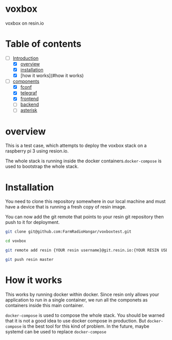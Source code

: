 # voxbox
voxbox on resin.io


# Table of contents
- [ ] [Introduction]()
  - [x] [overview](#overview)
  - [x] [installation](#installation)
  - [x] [how it works](#how it works)
- [ ] [components](#components)
  - [x] [fconf](#fconf)
  - [x] [telegraf](#telegraf)
  - [x] [frontend](#frontend)
  - [ ] [backend](#backend)
  - [ ] [asterisk](#asterisk)

# overview
This is a test case, which attempts to deploy the voxbox stack on a raspberry pi
3 using resion.io.

The whole stack is running inside the docker containers.`docker-compose` is used
to bootstrap the whole stack.

# Installation

You need to clone this repository somewhere in our local machine and must have a
device that is running a fresh copy of resin image.

You can now add the  git remote that points to your resin git repository then
push to it for deployment.

```bash
git clone git@github.com:FarmRadioHangar/voxboxtest.git

cd voxbox

git remote add resin {YOUR resin username}@git.resin.io:{YOUR RESIN USERNAME}/{YOUR APPLICATION NAME}.git

git push resin master
```

# How it works

This works by running docker within docker. Since resin only allows your
application to run in a single container, we run all the componets as containers
inside this main container.

`docker-compose` is used to compose the whole stack. You should be warned that
it is not a good idea to use docker compose in production. But `docker-compose`
is the best tool for this kind of problem. In the future, maybe systemd can be
used to replace `docker-compose`

